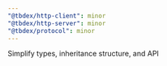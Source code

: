 ```yaml
---
"@tbdex/http-client": minor
"@tbdex/http-server": minor
"@tbdex/protocol": minor
---
```


Simplify types, inheritance structure, and API
